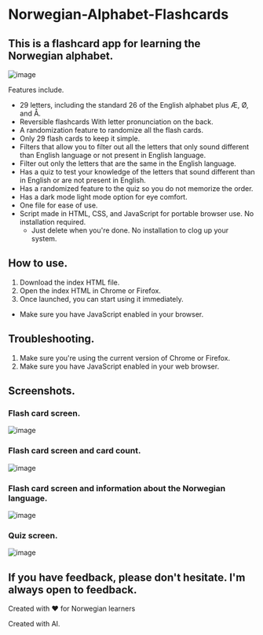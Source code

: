 # Norwegian-Alphabet-Flashcards
## This is a flashcard app for learning the Norwegian alphabet.

![image](https://github.com/user-attachments/assets/fd0c2166-bf97-449d-8113-02150ffaee83)

Features include.
- 29 letters, including the standard 26 of the English alphabet plus Æ, Ø, and Å.
- Reversible flashcards With letter pronunciation on the back.
- A randomization feature to randomize all the flash cards.
- Only 29 flash cards to keep it simple.
- Filters that allow you to filter out all the letters that only sound different than English language or not present in English language.
- Filter out only the letters that are the same in the English language.
- Has a quiz to test your knowledge of the letters that sound different than in English or are not present in English.
- Has a randomized feature to the quiz so you do not memorize the order.
- Has a dark mode light mode option for eye comfort.
- One file for ease of use.
- Script made in HTML, CSS, and JavaScript for portable browser use. No installation required.
  - Just delete when you're done. No installation to clog up your system.


## How to use.
1. Download the index HTML file.
2. Open the index HTML in Chrome or Firefox.
3. Once launched, you can start using it immediately.
  - Make sure you have JavaScript enabled in your browser.

## Troubleshooting.
1. Make sure you're using the current version of Chrome or Firefox.
2. Make sure you have JavaScript enabled in your web browser.

## Screenshots.
### Flash card screen.
![image](https://github.com/user-attachments/assets/fd0c2166-bf97-449d-8113-02150ffaee83)
### Flash card screen and card count.
![image](https://github.com/user-attachments/assets/47fbd157-0544-47ce-a545-0c63625c272a)
### Flash card screen and information about the Norwegian language.
![image](https://github.com/user-attachments/assets/f3ac24b0-0648-4cf4-ac09-cdab0faef4fa)
### Quiz screen.
![image](https://github.com/user-attachments/assets/5852c0e0-38d4-4e5e-96d0-75229020aa94)



## If you have feedback, please don't hesitate. I'm always open to feedback.
Created with ❤️ for Norwegian learners

Created with AI.
